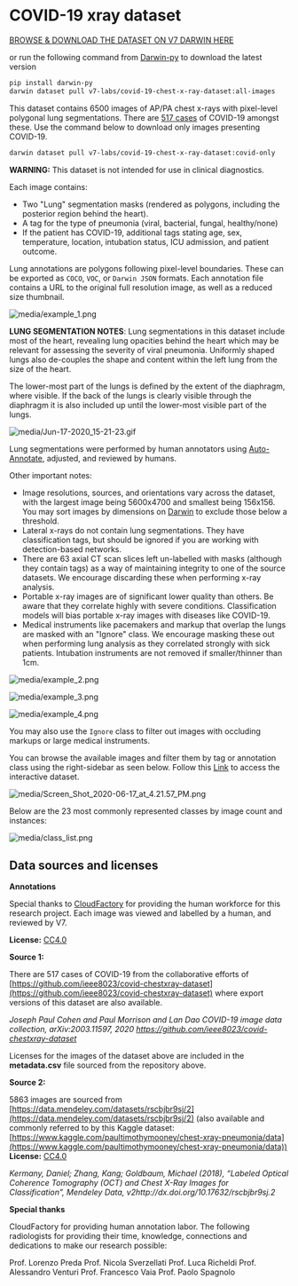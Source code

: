 # COVID-19 xray dataset

[BROWSE & DOWNLOAD THE DATASET ON V7 DARWIN HERE](https://darwin.v7labs.com/v7-labs/covid-19-chest-x-ray-dataset)

or run the following command from [Darwin-py](https://v7labs.github.io/darwin-py/) to download the latest version

```bash
pip install darwin-py
darwin dataset pull v7-labs/covid-19-chest-x-ray-dataset:all-images
```

This dataset contains 6500 images of AP/PA chest x-rays with pixel-level polygonal lung segmentations. There are [517 cases](https://github.com/ieee8023/covid-chestxray-dataset) of COVID-19 amongst these.
Use the command below to download only images presenting COVID-19.

```sh
darwin dataset pull v7-labs/covid-19-chest-x-ray-dataset:covid-only
```

**WARNING:** This dataset is not intended for use in clinical diagnostics.

Each image contains:

- Two "Lung" segmentation masks (rendered as polygons, including the posterior region behind the heart).
- A tag for the type of pneumonia (viral, bacterial, fungal, healthy/none)
- If the patient has COVID-19, additional tags stating age, sex, temperature, location, intubation status, ICU admission, and patient outcome.

Lung annotations are polygons following pixel-level boundaries. These can be exported as `COCO`, `VOC`, or `Darwin JSON` formats. Each annotation file contains a URL to the original full resolution image, as well as a reduced size thumbnail.

![media/example_1.png](media/example_1.png)

**LUNG SEGMENTATION NOTES**: Lung segmentations in this dataset include most of the heart, revealing lung opacities behind the heart which may be relevant for assessing the severity of viral pneumonia. Uniformly shaped lungs also de-couples the shape and content within the left lung from the size of the heart.

The lower-most part of the lungs is defined by the extent of the diaphragm, where visible. If the back of the lungs is clearly visible through the diaphragm it is also included up until the lower-most visible part of the lungs.

![media/Jun-17-2020_15-21-23.gif](media/Jun-17-2020_15-21-23.gif)

Lung segmentations were performed by human annotators using [Auto-Annotate](https://www.v7labs.com/automated-annotation), adjusted, and reviewed by humans.

Other important notes:

- Image resolutions, sources, and orientations vary across the dataset, with the largest image being 5600x4700 and smallest being 156x156. You may sort images by dimensions on [Darwin](https://darwin.v7labs.com/v7-labs/covid-19-chest-x-ray-dataset) to exclude those below a threshold.
- Lateral x-rays do not contain lung segmentations. They have classification tags, but should be ignored if you are working with detection-based networks.
- There are 63 axial CT scan slices left un-labelled with masks (although they contain tags) as a way of maintaining integrity to one of the source datasets. We encourage discarding these when performing x-ray analysis.
- Portable x-ray images are of significant lower quality than others. Be aware that they correlate highly with severe conditions. Classification models will bias portable x-ray images with diseases like COVID-19.
- Medical instruments like pacemakers and markup that overlap the lungs are masked with an "Ignore" class. We encourage masking these out when performing lung analysis as they correlated strongly with sick patients. Intubation instruments are not removed if smaller/thinner than 1cm.

![media/example_2.png](media/example_2.png)

![media/example_3.png](media/example_3.png)

![media/example_4.png](media/example_4.png)

You may also use the `Ignore` class to filter out images with occluding markups or large medical instruments.

You can browse the available images and filter them by tag or annotation class using the right-sidebar as seen below. Follow this [Link](https://darwin.v7labs.com/v7-labs/covid-19-chest-x-ray-dataset) to access the interactive dataset.

![media/Screen_Shot_2020-06-17_at_4.21.57_PM.png](media/Screen_Shot_2020-06-17_at_4.21.57_PM.png)

Below are the 23 most commonly represented classes by image count and instances:

![media/class_list.png](media/class_list.png)

## Data sources and licenses

**Annotations**

Special thanks to [CloudFactory](https://cloudfactory.com) for providing the human workforce for this research project. Each image was viewed and labelled by a human, and reviewed by V7.

**License:** [CC4.0](https://creativecommons.org/licenses/by/4.0/)

**Source 1:**

There are 517 cases of COVID-19 from the collaborative efforts of [https://github.com/ieee8023/covid-chestxray-dataset](https://github.com/ieee8023/covid-chestxray-dataset) where export versions of this dataset are also available.

*Joseph Paul Cohen and Paul Morrison and Lan Dao
COVID-19 image data collection, arXiv:2003.11597, 2020
https://github.com/ieee8023/covid-chestxray-dataset*

Licenses for the images of the dataset above are included in the **metadata.csv** file sourced from the repository above.

**Source 2:**

5863 images are sourced from [https://data.mendeley.com/datasets/rscbjbr9sj/2](https://data.mendeley.com/datasets/rscbjbr9sj/2) (also available and commonly referred to by this Kaggle dataset: [https://www.kaggle.com/paultimothymooney/chest-xray-pneumonia/data](https://www.kaggle.com/paultimothymooney/chest-xray-pneumonia/data))
**License:** [CC4.0](https://creativecommons.org/licenses/by/4.0/)

*Kermany, Daniel; Zhang, Kang; Goldbaum, Michael (2018), “Labeled Optical Coherence Tomography (OCT) and Chest X-Ray Images for Classification”, Mendeley Data, v2http://dx.doi.org/10.17632/rscbjbr9sj.2*

**Special thanks**

CloudFactory for providing human annotation labor.
The following radiologists for providing their time, knowledge, connections and dedications to make our research possible:

Prof. Lorenzo Preda
Prof. Nicola Sverzellati
Prof. Luca Richeldi
Prof. Alessandro Venturi
Prof. Francesco Vaia
Prof. Paolo Spagnolo